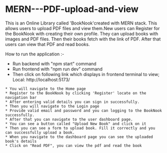 # MERN---PDF-upload-and-view

This is an Online Library called 'BookNook'created with MERN stack. This allows users to upload PDF files and view them.New users can Register for the BookNook with creating their own profile. They can upload books with images and PDF files. Then their books fetch with the link of PDF. After that users can view that PDF and read books.

How to run the application :-
   * Run backend with "npm start" command
   * Run frontend with "npm run dev" command
   * Then click on following link which displays in frontend terminal to view;
         Local:   http://localhost:5173/

    * You will navigate to the Home page
    * Register to the BookNook by clicking 'Register' locate on the navigation bar 
    * After entering valid details you can sign in successfully.
    * Then you will navigate to the Login page
    * Provide valid email and password and you can logging to the BookNook successfully.
    * After that you can navigate to the user dashboard page.
    * You can see a button called "Upload New Book" and click on it
    * Then you can see a form to upload book. Fill it correctly and you can successfully upload a book.
    * When you navigate to the dashboard page you can see the uploaded book's details
    * Click on "Read PDF", you can view the pdf and read the book

    